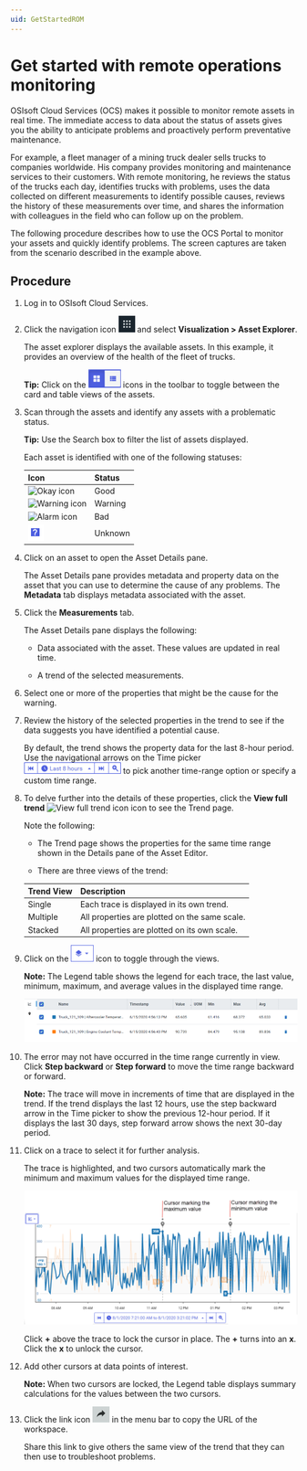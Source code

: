 ```yaml
---
uid: GetStartedROM
---
```


Get started with remote operations monitoring
=================================================

OSIsoft Cloud Services (OCS) makes it possible to monitor remote assets in real time. The immediate access to data about the status of assets gives you the ability to anticipate problems and proactively perform preventative maintenance.

For example, a fleet manager of a mining truck dealer sells trucks to companies worldwide. His company provides monitoring and maintenance services to their customers. With remote monitoring, he reviews the status of the trucks each day, identifies trucks with problems, uses the data collected on different measurements to identify possible causes, reviews the history of these measurements over time, and shares the information with colleagues in the field who can follow up on the problem.

The following procedure describes how to use the OCS Portal to monitor your assets and quickly identify problems. The screen captures are taken from the scenario described in the example above.

Procedure
---------

1. Log in to OSIsoft Cloud Services.

2. Click the navigation icon ![](images/menu.png) and select **Visualization > Asset Explorer**. 
   
    The asset explorer displays the available assets. In this example, it provides an overview of the health of the fleet of trucks.

    **Tip:** Click on the ![](images/AssetEditor_icons.png) icons in the toolbar to toggle between the card and table views of the assets.
 
3. Scan through the assets and identify any assets with a problematic status.

    **Tip:** Use the Search box to filter the list of assets displayed.

    Each asset is identified with one of the following statuses:

    | Icon   | Status  |
    | ------ | ------- |
    | ![Okay icon](images/okay-icon.png) | Good    |
    | ![Warning icon](images/warning-icon.png) | Warning |
    | ![Alarm icon](images/alarm-icon.png)    | Bad |
    | ![Unknown icon](images/unknown-icon.png)    | Unknown |

4. Click on an asset to open the Asset Details pane.

    The Asset Details pane provides metadata and property data on the asset that you can use to determine the cause of any problems. The **Metadata** tab displays metadata associated with the asset.

5. Click the **Measurements** tab.

    The Asset Details pane displays the following:
    
     - Data associated with the asset. These values are updated in real time.
    
     - A trend of the selected measurements.

6. Select one or more of the properties that might be the cause for the warning.

7. Review the history of the selected properties in the trend to see if the data suggests you have identified a potential cause. 

    By default, the trend shows the property data for the last 8-hour period. Use the navigational arrows on the Time picker ![Time picker](images/Time-picker.png) to pick another time-range option or specify a custom time range.

8. To delve further into the details of these properties, click the **View full trend** ![View full trend icon](images/View_full_trend_icon.png) icon to see the Trend page.

    Note the following:

     - The Trend page shows the properties for the same time range shown in the Details pane of the Asset Editor.

     - There are three views of the trend:

      | Trend View                               | Description                                   |
      | ---------------------------------------- | --------------------------------------------- |
      | Single  | Each trace is displayed in its own trend.     |
      | Multiple        | All properties are plotted on the same scale. |
      | Stacked | All properties are plotted on its own scale.  |

9. Click on the ![Trend views icon](images/trend-views-icon.png) icon to toggle through the views.

    **Note:** The Legend table shows the legend for each trace, the last value, minimum, maximum, and average values in the displayed time range.

    ![Legend Table](images/Legend_Table_Med.png)
    
10. The error may not have occurred in the time range currently in view. Click **Step backward** or **Step forward** to move the time range backward or forward.

    **Note:** The trace will move in increments of time that are displayed in the trend. If the trend displays the last 12 hours, use the step backward arrow in the Time picker to show the previous 12-hour period. If it displays the last 30 days, step forward arrow shows the next 30-day period.

11. Click on a trace to select it for further analysis.

    The trace is highlighted, and two cursors automatically mark the minimum and maximum values for the displayed time range.

    ![Maximum and minimum cursors](images/Max_min_cursors.png)

    Click **+** above the trace to lock the cursor in place. The **+** turns into an **x**. Click the **x** to unlock the cursor.

12. Add other cursors at data points of interest.

    **Note:** When two cursors are locked, the Legend table displays summary calculations for the values between the two cursors.

13. Click the link icon ![Copy link icon](images/share-icon.png) in the menu bar to copy the URL of the workspace.

    Share this link to give others the same view of the trend that they can then use to troubleshoot problems.
